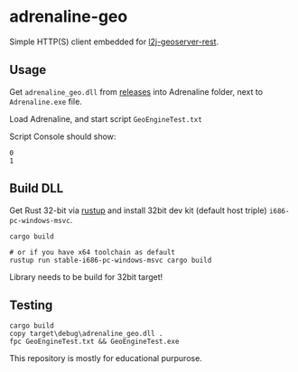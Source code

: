 # adrenaline-geo

Simple HTTP(S) client embedded for [l2j-geoserver-rest](https://github.com/neo279/l2j-geoserver-rest).

## Usage

Get `adrenaline_geo.dll` from [releases](https://github.com/neo279/l2j-geoserver-rest/releases) into Adrenaline folder, next to `Adrenaline.exe` file.

Load Adrenaline, and start script `GeoEngineTest.txt`

Script Console should show:

```
0
1
```

## Build DLL

Get Rust 32-bit via [rustup](https://www.rust-lang.org/learn/get-started) and install 32bit dev kit (default host triple) `i686-pc-windows-msvc`.

```
cargo build

# or if you have x64 toolchain as default
rustup run stable-i686-pc-windows-msvc cargo build
```

Library needs to be build for 32bit target!

## Testing

```
cargo build
copy target\debug\adrenaline_geo.dll .
fpc GeoEngineTest.txt && GeoEngineTest.exe
```

This repository is mostly for educational purpurose.
